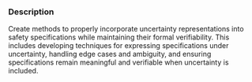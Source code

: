 ### Description

Create methods to properly incorporate uncertainty representations into safety specifications while maintaining their formal verifiability. This includes developing techniques for expressing specifications under uncertainty, handling edge cases and ambiguity, and ensuring specifications remain meaningful and verifiable when uncertainty is included.
